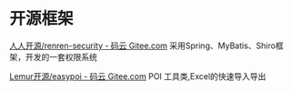 # 开源框架

[人人开源/renren-security - 码云 Gitee.com](https://gitee.com/babaio/renren-security) 采用Spring、MyBatis、Shiro框架，开发的一套权限系统

[Lemur开源/easypoi - 码云 Gitee.com](https://gitee.com/lemur/easypoi) POI 工具类,Excel的快速导入导出
